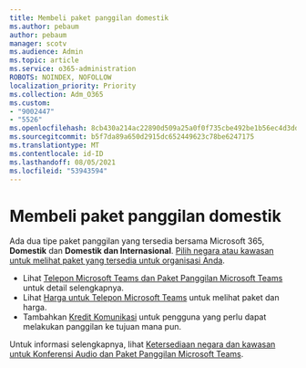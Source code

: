 ```yaml
---
title: Membeli paket panggilan domestik
ms.author: pebaum
author: pebaum
manager: scotv
ms.audience: Admin
ms.topic: article
ms.service: o365-administration
ROBOTS: NOINDEX, NOFOLLOW
localization_priority: Priority
ms.collection: Adm_O365
ms.custom:
- "9002447"
- "5526"
ms.openlocfilehash: 8cb430a214ac22890d509a25a0f0f735cbe492be1b56ec4d3ddfbb3f15ff476d
ms.sourcegitcommit: b5f7da89a650d2915dc652449623c78be6247175
ms.translationtype: MT
ms.contentlocale: id-ID
ms.lasthandoff: 08/05/2021
ms.locfileid: "53943594"
---
```

# <a name="purchase-domestic-calling-plans"></a>Membeli paket panggilan domestik

Ada dua tipe paket panggilan yang tersedia bersama Microsoft 365, **Domestik** dan **Domestik dan Internasional**. [Pilih negara atau kawasan untuk melihat paket yang tersedia untuk organisasi Anda](https://docs.microsoft.com/MicrosoftTeams/country-and-region-availability-for-audio-conferencing-and-calling-plans/country-and-region-availability-for-audio-conferencing-and-calling-plans#select-your-country-or-region-to-see-whats-available-for-your-organization).

- Lihat [Telepon Microsoft Teams dan Paket Panggilan Microsoft Teams](https://docs.microsoft.com/MicrosoftTeams/calling-plan-landing-page) untuk detail selengkapnya.
- Lihat [Harga untuk Telepon Microsoft Teams](https://www.microsoft.com/microsoft-365/microsoft-teams/voice-calling#Requirements) untuk melihat paket dan harga.
- Tambahkan [Kredit Komunikasi](https://docs.microsoft.com/MicrosoftTeams/country-and-region-availability-for-audio-conferencing-and-calling-plans/country-and-region-availability-for-audio-conferencing-and-calling-plans#communications-credits) untuk pengguna yang perlu dapat melakukan panggilan ke tujuan mana pun.

Untuk informasi selengkapnya, lihat [Ketersediaan negara dan kawasan untuk Konferensi Audio dan Paket Panggilan Microsoft Teams](https://docs.microsoft.com/MicrosoftTeams/country-and-region-availability-for-audio-conferencing-and-calling-plans/country-and-region-availability-for-audio-conferencing-and-calling-plans). 
